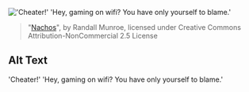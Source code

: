 !['Cheater!' 'Hey, gaming on wifi? You have only yourself to blame.'](https://imgs.xkcd.com/comics/nachos.png)
> "[Nachos](https://xkcd.com/654/)", by Randall Munroe, licensed under Creative Commons Attribution-NonCommercial 2.5 License

## Alt Text
'Cheater!' 'Hey, gaming on wifi? You have only yourself to blame.'
